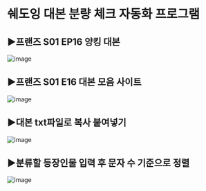 # 쉐도잉 대본 분량 체크 자동화 프로그램

## ▶프랜즈 S01 EP16 양킹 대본
![image](https://user-images.githubusercontent.com/82564045/147978502-700c05ed-df1b-4fcd-9e23-113630bf0795.png)

## ▶프랜즈 S01 E16 대본 모음 사이트
![image](https://user-images.githubusercontent.com/82564045/147978542-35ddfa12-6ed5-400b-95f0-eb557d80f4d3.png)

## ▶대본 txt파일로 복사 붙여넣기
![image](https://user-images.githubusercontent.com/82564045/147978669-11b9e433-3995-44eb-9a35-df2c7d688a9c.png)

## ▶분류할 등장인물 입력 후 문자 수 기준으로 정렬
![image](https://user-images.githubusercontent.com/82564045/147978731-24320ebb-4a0b-4067-a983-65a1771ab3dd.png)

